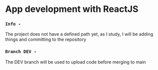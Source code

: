 # App development with ReactJS
### `Info -`

The project does not have a defined path yet, as I study, I will be adding things and committing to the repository

### `Branch DEV -`

The DEV branch will be used to upload code before merging to main